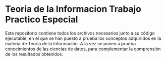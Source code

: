 # Teoria de la Informacion Trabajo Practico Especial

Este repositorio contiene todos los archivos necesarios junto a su código ejecutable, en el que se han puesto a prueba los conceptos adquiridos en la materia de Teoría de la Información. 
A la vez se ponen a prueba conocimientos de las ciencias de datos, para complementar la comprensión de los resultados obtenidos. 
